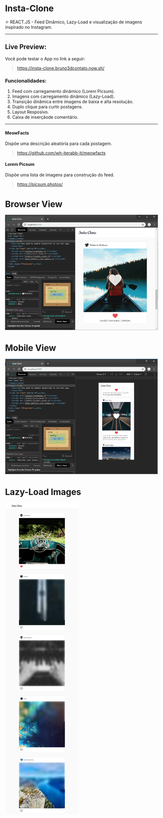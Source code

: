 # Insta-Clone
 ⚛️ REACT.JS - Feed Dinâmico, Lazy-Load e visualização de imagens inspirado no Instagram.

---

## Live Preview:
Você pode testar o App no link a seguir:
>https://insta-clone.bruno3dcontato.now.sh/

### Funcionalidades:

1. Feed com carregamento dinâmico (Lorem Picsum).
2. Imagens com carregamento dinâmico (Lazy-Load).
3. Transição dinâmica entre imagens de baixa e alta resolução.
4. Duplo clique para curtir postagens.
5. Layout Resposivo.
6. Caixa de inserçãode comentário.

---

#### MeowFacts
Dispõe uma descrição aleatória para cada postagem.
>https://github.com/wh-iterabb-it/meowfacts

#### Lorem Picsum
Dispõe uma lista de imagens para construção do feed.
>https://picsum.photos/

# Browser View
![Preview 1](./images/image01.png)

# Mobile View
![Preview 2](./images/image02.png)

# Lazy-Load Images
![Preview 3](./images/image03.png)
